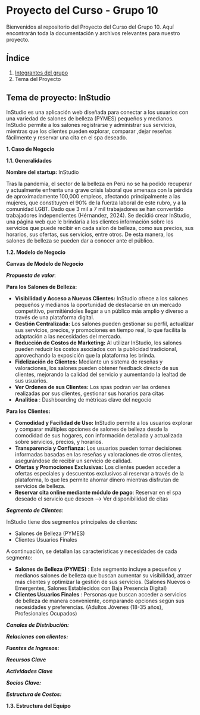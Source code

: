 # Proyecto del Curso - Grupo 10

Bienvenidos al repositorio del Proyecto del Curso del Grupo 10. Aquí encontrarán toda la documentación y archivos relevantes para nuestro proyecto.

## Índice

1. [Integrantes del grupo](01.%20integrantes/integrantes.md)
2. Tema del Proyecto

## Tema de proyecto: InStudio
InStudio es una aplicación web diseñada para conectar a los usuarios con una variedad de salones de belleza (PYMES) pequeños y medianos. InStudio permite a los salones registrarse y administrar sus servicios, mientras que los clientes pueden explorar, comparar ,dejar reseñas fácilmente y reservar una cita en el spa deseado.

**1. Caso de Negocio**

**1.1. Generalidades**

**Nombre del startup:**  InStudio

Tras la pandemia, el sector de la belleza en Perú no se ha podido recuperar y actualmente enfrenta una grave crisis laboral que amenaza con la pérdida de aproximadamente 100,000 empleos, afectando principalmente a las mujeres, que constituyen el 90% de la fuerza laboral de este rubro, y a la comunidad LGBT. Dado que 3 mil a 7 mil trabajadores se han convertido trabajadores independientes (Hérnandez, 2024). Se decidió crear InStudio, una página web que le brindaría a los clientes información sobre los servicios que puede recibir en cada salon de belleza, como sus precios, sus horarios, sus ofertas, sus servicios, entre otros. De esta manera, los salones de belleza se pueden dar a conocer ante el público.

**1.2. Modelo de Negocio**

**Canvas de Modelo de Negocio**

***Propuesta de valor***:

****Para los Salones de Belleza:****
  - **Visibilidad y Acceso a Nuevos Clientes:** InStudio ofrece a los salones pequeños y medianos la oportunidad de destacarse en un mercado competitivo, permitiéndoles llegar a un público más amplio y diverso a través de una   plataforma digital.
  - **Gestión Centralizada:** Los salones pueden gestionar su perfil, actualizar sus servicios, precios, y promociones en tiempo real, lo que facilita la adaptación a las necesidades del mercado.
  - **Reducción de Costos de Marketing:** Al utilizar InStudio, los salones pueden reducir los costos asociados con la publicidad tradicional, aprovechando la exposición que la plataforma les brinda.
  - **Fidelización de Clientes:** Mediante un sistema de reseñas y valoraciones, los salones pueden obtener feedback directo de sus clientes, mejorando la calidad del servicio y aumentando la lealtad de sus usuarios.
  - **Ver Ordenes de sus Clientes:** Los spas podran ver las ordenes realizadas por sus clientes, gestionar sus horarios para citas
  - **Analítica** : Dashboarding de métricas clave del negocio 

****Para los Clientes:****

- **Comodidad y Facilidad de Uso:** InStudio permite a los usuarios explorar y comparar múltiples opciones de salones de belleza desde la comodidad de sus hogares, con información detallada y actualizada sobre servicios, precios, y horarios.
- **Transparencia y Confianza:** Los usuarios pueden tomar decisiones informadas basadas en las reseñas y valoraciones de otros clientes, asegurándose de recibir un servicio de calidad.
- **Ofertas y Promociones Exclusivas:** Los clientes pueden acceder a ofertas especiales y descuentos exclusivos al reservar a través de la plataforma, lo que les permite ahorrar dinero mientras disfrutan de servicios de belleza.
- **Reservar cita online mediante módulo de pago**: Reservar en el spa deseado el servicio que deseen --> Ver disponibilidad de citas

***Segmento de Clientes***:

InStudio tiene dos segmentos principales de clientes:

- Salones de Belleza (PYMES)
- Clientes Usuarios Finales

A continuación, se detallan las características y necesidades de cada segmento:
- **Salones de Belleza (PYMES)** : Este segmento incluye a pequeños y medianos salones de belleza que buscan aumentar su visibilidad, atraer más clientes y optimizar la gestión de sus servicios. (Salones Nuevos o Emergentes, Salones Establecidos con Baja Presencia Digital)
- **Clientes Usuarios Finales** : Personas que buscan acceder a servicios de belleza de manera conveniente, comparando opciones según sus necesidades y preferencias. (Adultos Jóvenes (18-35 años), Profesionales Ocupados)

***Canales de Distribución:***

***Relaciones con clientes:***

***Fuentes de Ingresos:***

***Recursos Clave***

***Actividades Clave***

***Socios Clave:***

***Estructura de Costos:***


**1.3. Estructura del Equipo**

